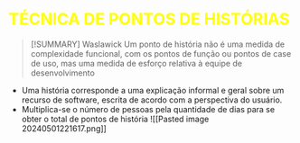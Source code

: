 # <span style="color:yellow">TÉCNICA DE PONTOS DE HISTÓRIAS</span>

> [!SUMMARY] Waslawick
> Um ponto de história não é uma medida de complexidade funcional, com os pontos de função ou pontos de case de uso, mas uma medida de esforço relativa à equipe de desenvolvimento

- Uma história corresponde a uma explicação informal e geral sobre um recurso de software, escrita de acordo com a  perspectiva do usuário.
- Multiplica-se o número de pessoas pela quantidade de dias para se obter o total de pontos de história
![[Pasted image 20240501221617.png]]
